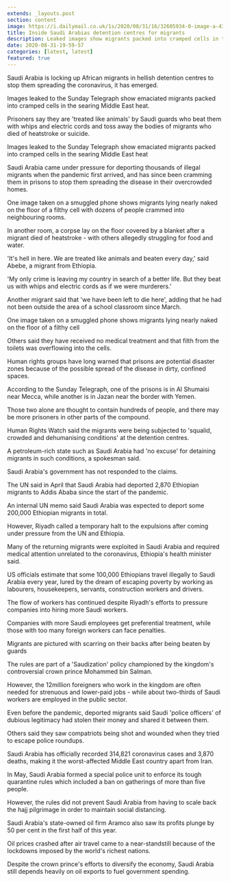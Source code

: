 ```yaml
---
extends: _layouts.post
section: content
image: https://i.dailymail.co.uk/1s/2020/08/31/16/32605934-0-image-a-43_1598886371139.jpg 
title: Inside Saudi Arabias detention centres for migrants 
description: Leaked images show migrants packed into cramped cells in the searing Middle East heat at Saudi prisons where they say they are treated like animals and beaten by guards. 
date: 2020-08-31-19-59-57 
categories: [latest, latest] 
featured: true 
--- 
```

Saudi Arabia is locking up African migrants in hellish detention centres to stop them spreading the coronavirus, it has emerged.  

Images leaked to the Sunday Telegraph show emaciated migrants packed into cramped cells in the searing Middle East heat. 

Prisoners say they are 'treated like animals' by Saudi guards who beat them with whips and electric cords and toss away the bodies of migrants who died of heatstroke or suicide. 

Images leaked to the Sunday Telegraph show emaciated migrants packed into cramped cells in the searing Middle East heat 

Saudi Arabia came under pressure for deporting thousands of illegal migrants when the pandemic first arrived, and has since been cramming them in prisons to stop them spreading the disease in their overcrowded homes. 

One image taken on a smuggled phone shows migrants lying nearly naked on the floor of a filthy cell with dozens of people crammed into neighbouring rooms. 

In another room, a corpse lay on the floor covered by a blanket after a migrant died of heatstroke - with others allegedly struggling for food and water.  

'It's hell in here. We are treated like animals and beaten every day,' said Abebe, a migrant from Ethiopia. 

'My only crime is leaving my country in search of a better life. But they beat us with whips and electric cords as if we were murderers.'  

Another migrant said that 'we have been left to die here', adding that he had not been outside the area of a school classroom since March. 

One image taken on a smuggled phone shows migrants lying nearly naked on the floor of a filthy cell

Others said they have received no medical treatment and that filth from the toilets was overflowing into the cells. 

Human rights groups have long warned that prisons are potential disaster zones because of the possible spread of the disease in dirty, confined spaces. 

According to the Sunday Telegraph, one of the prisons is in Al Shumaisi near Mecca, while another is in Jazan near the border with Yemen. 

Those two alone are thought to contain hundreds of people, and there may be more prisoners in other parts of the compound. 

Human Rights Watch said the migrants were being subjected to 'squalid, crowded and dehumanising conditions' at the detention centres. 

A petroleum-rich state such as Saudi Arabia had 'no excuse' for detaining migrants in such conditions, a spokesman said.  

Saudi Arabia's government has not responded to the claims.    

The UN said in April that Saudi Arabia had deported 2,870 Ethiopian migrants to Addis Ababa since the start of the pandemic.  

An internal UN memo said Saudi Arabia was expected to deport some 200,000 Ethiopian migrants in total. 

However, Riyadh called a temporary halt to the expulsions after coming under pressure from the UN and Ethiopia. 

Many of the returning migrants were exploited in Saudi Arabia and required medical attention unrelated to the coronavirus, Ethiopia's health minister said. 

US officials estimate that some 100,000 Ethiopians travel illegally to Saudi Arabia every year, lured by the dream of escaping poverty by working as labourers, housekeepers, servants, construction workers and drivers.

The flow of workers has continued despite Riyadh's efforts to pressure companies into hiring more Saudi workers. 

Companies with more Saudi employees get preferential treatment, while those with too many foreign workers can face penalties. 

Migrants are pictured with scarring on their backs after being beaten by guards 

The rules are part of a 'Saudization' policy championed by the kingdom's controversial crown prince Mohammed bin Salman. 

However, the 12million foreigners who work in the kingdom are often needed for strenuous and lower-paid jobs - while about two-thirds of Saudi workers are employed in the public sector.   

Even before the pandemic, deported migrants said Saudi 'police officers' of dubious legitimacy had stolen their money and shared it between them. 

Others said they saw compatriots being shot and wounded when they tried to escape police roundups. 

Saudi Arabia has officially recorded 314,821 coronavirus cases and 3,870 deaths, making it the worst-affected Middle East country apart from Iran. 

In May, Saudi Arabia formed a special police unit to enforce its tough quarantine rules which included a ban on gatherings of more than five people. 

However, the rules did not prevent Saudi Arabia from having to scale back the hajj pilgrimage in order to maintain social distancing.   

Saudi Arabia's state-owned oil firm Aramco also saw its profits plunge by 50 per cent in the first half of this year. 

Oil prices crashed after air travel came to a near-standstill because of the lockdowns imposed by the world's richest nations.  

Despite the crown prince's efforts to diversify the economy, Saudi Arabia still depends heavily on oil exports to fuel government spending. 

